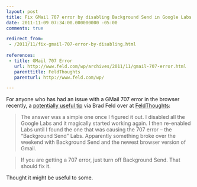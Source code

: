 ```yaml
---
layout: post
title: Fix GMail 707 error by disabling Background Send in Google Labs
date: 2011-11-09 07:34:00.000000000 -05:00
comments: true

redirect_from: 
 - /2011/11/fix-gmail-707-error-by-disabling.html
 
references:
 - title: GMail 707 Error
   url: http://www.feld.com/wp/archives/2011/11/gmail-707-error.html
   parenttitle: FeldThoughts
   parenturl: http://www.feld.com/wp/

---
```

For anyone who has had an issue with a GMail 707 error in the browser recently, a [potentially useful tip] via Brad Feld over at [FeldThoughts]:

>The answer was a simple one once I figured it out. I disabled all the Google Labs and it magically started working again. I then re-enabled Labs until I found the one that was causing the 707 error – the “Background Send” Labs. Apparently something broke over the weekend with Background Send and the newest browser version of Gmail.

>If you are getting a 707 error, just turn off Background Send. That should fix it.

Thought it might be useful to some.

[potentially useful tip]: http://www.feld.com/wp/archives/2011/11/gmail-707-error.html
[FeldThoughts]: http://www.feld.com/wp/
